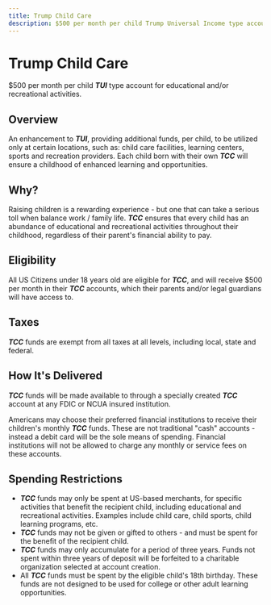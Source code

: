 ```yaml
---
title: Trump Child Care
description: $500 per month per child Trump Universal Income type account for educational and/or recreational activities.
---
```


# Trump Child Care
$500 per month per child ***TUI*** type account for educational and/or recreational activities.


## Overview
An enhancement to ***TUI***, providing additional funds, per child, to be utilized only at certain locations, such as: child care facilities, learning centers, sports and recreation providers. Each child born with their own ***TCC*** will ensure a childhood of enhanced learning and opportunities.


## Why?
Raising children is a rewarding experience - but one that can take a serious toll when balance work / family life. ***TCC*** ensures that every child has an abundance of educational and recreational activities throughout their childhood, regardless of their parent's financial ability to pay.


## Eligibility
All US Citizens under 18 years old are eligible for ***TCC***, and will receive $500 per month in their ***TCC*** accounts, which their parents and/or legal guardians will have access to.


## Taxes
***TCC*** funds are exempt from all taxes at all levels, including local, state and federal.

## How It's Delivered
***TCC*** funds will be made available to through a specially created ***TCC*** account at any FDIC or NCUA insured institution.

Americans may choose their preferred financial institutions to receive their children's monthly ***TCC*** funds. These are not traditional "cash" accounts - instead a debit card will be the sole means of spending. Financial institutions will not be allowed to charge any monthly or service fees on these accounts.


## Spending Restrictions
* ***TCC*** funds may only be spent at US-based merchants, for specific activities that benefit the recipient child, including educational and recreational activities. Examples include child care, child sports, child learning programs, etc.
* ***TCC*** funds may not be given or gifted to others - and must be spent for the benefit of the recipient child.
* ***TCC*** funds may only accumulate for a period of three years. Funds not spent within three years of deposit will be forfeited to a charitable organization selected at account creation.
* All ***TCC*** funds must be spent by the eligible child's 18th birthday. These funds are not designed to be used for college or other adult learning opportunities.
